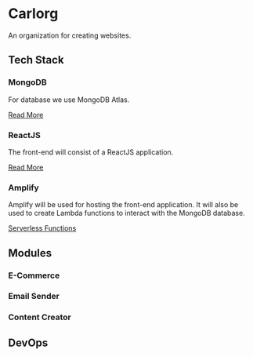 # Carlorg
An organization for creating websites.


## Tech Stack

### MongoDB
For database we use MongoDB Atlas.

[Read More](https://docs.atlas.mongodb.com/getting-started/)

### ReactJS
The front-end will consist of a ReactJS application.

[Read More](https://reactjs.org/)

### Amplify
Amplify will be used for hosting the front-end application. It will also be used to create Lambda functions to interact with the MongoDB database.

[Serverless Functions](https://www.youtube.com/watch?v=y4Obz26GkCk&t=5s&ab_channel=NaderDabit)

## Modules

### E-Commerce

### Email Sender

### Content Creator

## DevOps
